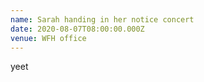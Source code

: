 ```yaml
---
name: Sarah handing in her notice concert
date: 2020-08-07T08:00:00.000Z
venue: WFH office
---
```

yeet